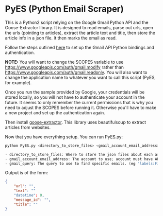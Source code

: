 # PyES (Python Email Scraper)

This is a Python2 script relying on the Google Gmail Python API and the Goose-Extractor library. It is designed to read emails, parse out urls, open the urls (pointing to articles), extract the article text and title, then store the article info in a json file. It then marks the email as read.

Follow the steps outlined [here](https://developers.google.com/gmail/api/quickstart/python) to set up the Gmail API Python bindings and authentication.

**NOTE:** You will want to change the SCOPES variable to use https://www.googleapis.com/auth/gmail.modify rather than https://www.googleapis.com/auth/gmail.readonly. You will also want to change the application name to whatever you want to call this script (PyES, for example).

Once you run the sample provided by Google, your credentials will be stored locally, so you will not have to authenticate your account in the future. It seems to only remember the current permissions that is why you need to adjust the SCOPES before running it. Otherwise you'll have to make a new project and set up the authentication again.

Then install [goose-extractor](https://pypi.python.org/pypi/goose-extractor/). This library uses beautifulsoup to extract articles from websites.

Now that you have everything setup. You can run PyES.py:

```python
python PyES.py <directory_to_store_files> <gmail_account_email_address> <gmail_query>

- directory_to_store_files: Where to store the json files about each article (eg. "C:\stuff")
- gmail_account_email_address: The account to use; account must have API enabled (eg. apulverizer@gmail.com)
- gmail_query: The query to use to find specific emails. (eg "labels:Fire is:unread)

```

Output is of the form:

```json
{
	"url": "",
	"text": ""
    "datetime": 0,
	"message_id": "",
	"title": ""
}
```



